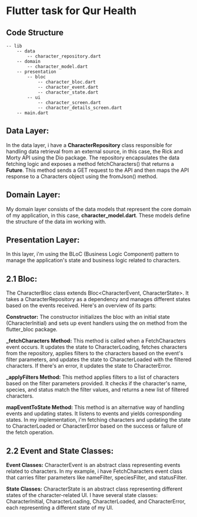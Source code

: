 # Flutter task for Qur Health

## Code Structure
```
-- lib
    -- data
        -- character_repository.dart
    -- domain
        -- character_model.dart
    -- presentation
        -- bloc
            -- character_bloc.dart
            -- character_event.dart
            -- character_state.dart
        -- ui
            -- character_screen.dart
            -- character_details_screen.dart
    -- main.dart
```

## Data Layer:
In the data layer, i have a **CharacterRepository** class responsible for handling data retrieval from an external source, in this case, the Rick and Morty API using the Dio package. The repository encapsulates the data fetching logic and exposes a method fetchCharacters() that returns a **Future<Characters>**. This method sends a GET request to the API and then maps the API response to a Characters object using the fromJson() method.

## Domain Layer:
My domain layer consists of the data models that represent the core domain of my application, in this case, **character_model.dart**. These models define the structure of the data im working with. 

## Presentation Layer:
In this layer, i'm using the BLoC (Business Logic Component) pattern to manage the application's state and business logic related to characters.

## 2.1 Bloc:
The CharacterBloc class extends Bloc<CharacterEvent, CharacterState>. It takes a CharacterRepository as a dependency and manages different states based on the events received. Here's an overview of its parts:

**Constructor:** The constructor initializes the bloc with an initial state (CharacterInitial) and sets up event handlers using the on method from the flutter_bloc package.

**_fetchCharacters Method:** This method is called when a FetchCharacters event occurs. It updates the state to CharacterLoading, fetches characters from the repository, applies filters to the characters based on the event's filter parameters, and updates the state to CharacterLoaded with the filtered characters. If there's an error, it updates the state to CharacterError.

**_applyFilters Method:** This method applies filters to a list of characters based on the filter parameters provided. It checks if the character's name, species, and status match the filter values, and returns a new list of filtered characters.

**mapEventToState Method:** This method is an alternative way of handling events and updating states. It listens to events and yields corresponding states. In my implementation, i'm fetching characters and updating the state to CharacterLoaded or CharacterError based on the success or failure of the fetch operation.

## 2.2 Event and State Classes:

**Event Classes:** CharacterEvent is an abstract class representing events related to characters. In my example, i have FetchCharacters event class that carries filter parameters like nameFilter, speciesFilter, and statusFilter.

**State Classes:** CharacterState is an abstract class representing different states of the character-related UI. I have several state classes: CharacterInitial, CharacterLoading, CharacterLoaded, and CharacterError, each representing a different state of my UI.





